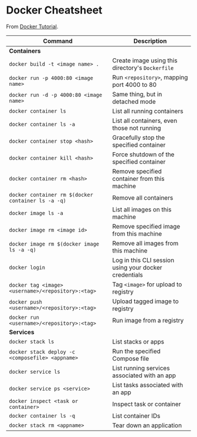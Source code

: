 # Docker Cheatsheet

From [Docker Tutorial](https://docs.docker.com/get-started/).

| Command                                            | Description                                           |
|----------------------------------------------------|-------------------------------------------------------|
| **Containers**                                                                                            ||
| `docker build -t <image name> .`                   | Create image using this directory's `Dockerfile`      |
| `docker run -p 4000:80 <image name>`               | Run `<repository>`, mapping port 4000 to 80           |
| `docker run -d -p 4000:80 <image name>`            | Same thing, but in detached mode                      |
| `docker container ls`                              | List all running containers                           |
| `docker container ls -a`                           | List all containers, even those not running           |
| `docker container stop <hash>`                     | Gracefully stop the specified container               |
| `docker container kill <hash>`                     | Force shutdown of the specified container             |
| `docker container rm <hash>`                       | Remove specified container from this machine          |
| `docker container rm $(docker container ls -a -q)` | Remove all containers                                 |
| `docker image ls -a`                               | List all images on this machine                       |
| `docker image rm <image id>`                       | Remove specified image from this machine              |
| `docker image rm $(docker image ls -a -q)`         | Remove all images from this machine                   |
| `docker login`                                     | Log in this CLI session using your docker credentials |
| `docker tag <image> <username>/<repository>:<tag>` | Tag `<image>` for upload to registry                  |
| `docker push <username>/<repository>:<tag>`        | Upload tagged image to registry                       |
| `docker run <username>/<repository>:<tag>`         | Run image from a registry                             |
| **Services**                                                                                              ||
| `docker stack ls`                                  | List stacks or apps                                   |
| `docker stack deploy -c <composefile> <appname>`   | Run the specified Compose file                        |
| `docker service ls`                                | List running services associated with an app          |
| `docker service ps <service>`                      | List tasks associated with an app                     |
| `docker inspect <task or container>`               | Inspect task or container                             |
| `docker container ls -q`                           | List container IDs                                    |
| `docker stack rm <appname>`                        | Tear down an application                              |
